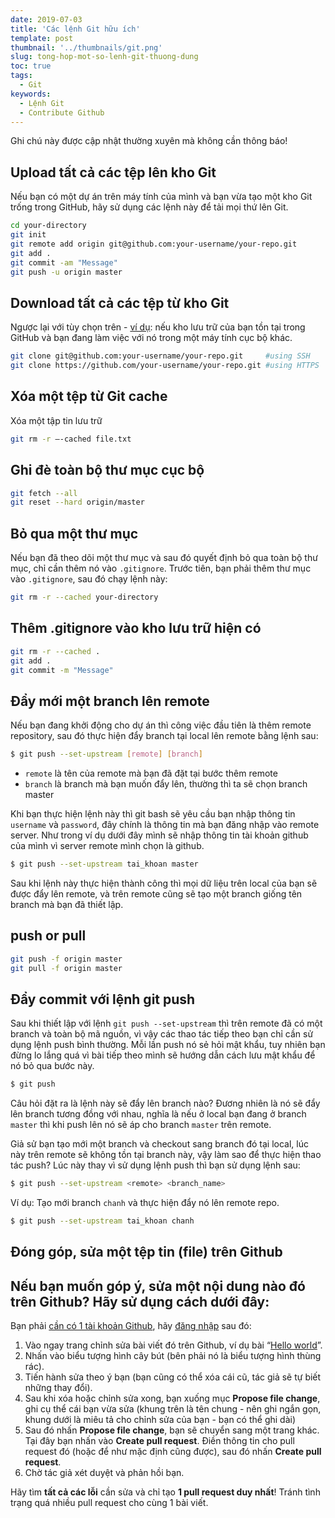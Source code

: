 ```yaml
---
date: 2019-07-03
title: 'Các lệnh Git hữu ích'
template: post
thumbnail: '../thumbnails/git.png'
slug: tong-hop-mot-so-lenh-git-thuong-dung
toc: true
tags:
  - Git
keywords:
  - Lệnh Git
  - Contribute Github
---
```


<div class="alert alert-warning" role="alert" markdown="1">
Ghi chú này được cập nhật thường xuyên mà không cần thông báo!
</div>

## Upload tất cả các tệp lên kho Git
Nếu bạn có một dự án trên máy tính của mình và bạn vừa tạo một kho Git trống trong GitHub, hãy sử dụng các lệnh này để tải mọi thứ lên Git.

```bash
cd your-directory
git init
git remote add origin git@github.com:your-username/your-repo.git
git add .
git commit -am "Message"
git push -u origin master
```
## Download tất cả các tệp từ kho Git
Ngược lại với tùy chọn trên - <u>ví dụ</u>: nếu kho lưu trữ của bạn tồn tại trong GitHub và bạn đang làm việc với nó trong một máy tính cục bộ khác.
```bash
git clone git@github.com:your-username/your-repo.git     #using SSH
git clone https://github.com/your-username/your-repo.git #using HTTPS
```
## Xóa một tệp từ Git cache
Xóa một tập tin lưu trữ
```bash
git rm -r —-cached file.txt
```
## Ghi đè toàn bộ thư mục cục bộ
```bash
git fetch --all
git reset --hard origin/master
```
## Bỏ qua một thư mục
Nếu bạn đã theo dõi một thư mục và sau đó quyết định bỏ qua toàn bộ thư mục, chỉ cần thêm nó vào `.gitignore`. Trước tiên, bạn phải thêm thư mục vào `.gitignore`, sau đó chạy lệnh này:
```bash
git rm -r --cached your-directory
```
## Thêm .gitignore vào kho lưu trữ hiện có
```bash
git rm -r --cached .
git add .
git commit -m "Message"
```
## Đẩy mới một branch lên remote
Nếu bạn đang khởi động cho dự án thì công việc đầu tiên là thêm remote repository, sau đó thực hiện đẩy branch tại local lên remote bằng lệnh sau:
```bash
$ git push --set-upstream [remote] [branch]
```
- `remote` là tên của remote mà bạn đã đặt tại bước thêm remote
- `branch` là branch mà bạn muốn đẩy lên, thường thì ta sẽ chọn branch master

Khi bạn thực hiện lệnh này thì git bash sẽ yêu cầu bạn nhập thông tin `username` và `password`, đây chính là thông tin mà bạn đăng nhập vào remote server. Như trong ví dụ dưới đây mình sẽ nhập thông tin tài khoản github của mình vì server remote mình chọn là github.
```bash
$ git push --set-upstream tai_khoan master
```
Sau khi lệnh này thực hiện thành công thì mọi dữ liệu trên local của bạn sẽ được đẩy lên remote, và trên remote cũng sẽ tạo một branch giống tên branch mà bạn đã thiết lập.
## push or pull
```bash
git push -f origin master
git pull -f origin master
```
## Đẩy commit với lệnh git push
Sau khi thiết lập với lệnh `git push --set-upstream` thì trên remote đã có một branch và toàn bộ mã nguồn, vì vậy các thao tác tiếp theo bạn chỉ cần sử dụng lệnh push bình thường. Mỗi lần push nó sẻ hỏi mật khẩu, tuy nhiên bạn đừng lo lắng quá vì bài tiếp theo mình sẽ hướng dẫn cách lưu mật khẩu để nó bỏ qua bước này.
```bash
$ git push
```
Câu hỏi đặt ra là lệnh này sẽ đẩy lên branch nào? Đương nhiên là nó sẽ đẩy lên branch tương đồng với nhau, nghĩa là nếu ở local bạn đang ở branch `master` thì khi push lên nó sẽ áp cho branch `master` trên remote.

Giả sử bạn tạo mới một branch và checkout sang branch đó tại local, lúc này trên remote sẽ không tồn tại branch này, vậy làm sao để thực hiện thao tác push? Lúc này thay vì sử dụng lệnh push thì bạn sử dụng lệnh sau:
```bash
$ git push --set-upstream <remote> <branch_name>
```
Ví dụ: Tạo mới branch `chanh` và thực hiện đẩy nó lên remote repo.
```bash
$ git push --set-upstream tai_khoan chanh
```

## Đóng góp, sửa một tệp tin (file) trên Github

<h2 class="question">Nếu bạn muốn góp ý, sửa một nội dung nào đó trên Github? Hãy sử dụng cách dưới đây:</h2>

Bạn phải <a href="https://github.com/join" rel="noopener noreferrer" target="_blank">cần có 1 tài khoản Github</a>, hãy <a href="https://github.com/login" rel="noopener noreferrer" target="_blank">đăng nhập</a> sau đó:
  1. Vào ngay trang chỉnh sửa bài viết đó trên Github, ví dụ bài “<a href="https://github.com/jaxx2104/gatsby-starter-bootstrap/blob/master/content/posts/2015-05-01-hello-world/index.md" rel="noopener noreferrer" target="_blank">Hello world</a>”.
  2. Nhấn vào biểu tượng hình cây bút (bên phải nó là biểu tượng hình thùng rác).
  3. Tiến hành sửa theo ý bạn (bạn cũng có thể xóa cái cũ, tác giả sẽ tự biết những thay đổi).
  4. Sau khi xóa hoặc chỉnh sửa xong, bạn xuống mục **Propose file change**, ghi cụ thể cái bạn vừa sửa (khung trên là tên chung - nên ghi ngắn gọn, khung dưới là miêu tả cho chỉnh sửa của bạn - bạn có thể ghi dài)
  5. Sau đó nhấn **Propose file change**, bạn sẽ chuyển sang một trang khác. Tại đây bạn nhấn vào **Create pull request**. Điền thông tin cho pull request đó (hoặc để như mặc định cũng được), sau đó nhấn **Create pull request**.
  6. Chờ tác giả xét duyệt và phản hồi bạn.
<div class="alert alert-success" role="alert" markdown="1">
Hãy tìm <strong>tất cả các lỗi</strong> cần sửa và chỉ tạo <strong>1 pull request duy nhất</strong>! Tránh tình trạng quá nhiều pull request cho cùng 1 bài viết.
</div>

